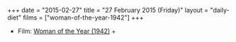 +++
date = "2015-02-27"
title = "27 February 2015 (Friday)"
layout = "daily-diet"
films = ["woman-of-the-year-1942"]
+++

<ul>
<li class="entry Film">Film: <a href="/films/woman-of-the-year-1942">Woman of the Year (1942)</a> +</li>
</ul>